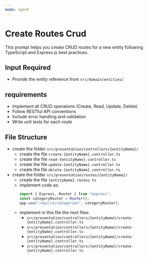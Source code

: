```yaml
---
mode: agent
---
```


# Create Routes Crud

This prompt helps you create CRUD routes for a new entity following TypeScript and Express.js best practices.

## Input Required

- Provide the entity reference from `src/domain/entities/`

## requirements

- Implement all CRUD operations (Create, Read, Update, Delete)
- Follow RESTful API conventions
- Include error handling and validation
- Write unit tests for each route

## File Structure

- create the folder `src/presentation/controllers/{entityName}/`
  - create the file `create-{entityName}.controller.ts`
  - create the file `read-{entityName}.controller.ts`
  - create the file `update-{entityName}.controller.ts`
  - create the file `delete-{entityName}.controller.ts`
- create the folder `src/presentation/routes/{entityName}/`
  - create the file `{entityName}.routes.ts`
  - implement code as:
    ```typescript
    import { Express, Router } from "express";
    const categoryRouter = Router();
    app.use("/api/v1/categories", categoryRouter);
    ```
  - implement in this file the next files:
    - `src/presentation/controllers/{entityName}/create-{entityName}.controller.ts`
    - `src/presentation/controllers/{entityName}/create-{entityName}.controller.ts`
    - `src/presentation/controllers/{entityName}/create-{entityName}.controller.ts`
    - `src/presentation/controllers/{entityName}/create-{entityName}.controller.ts`
